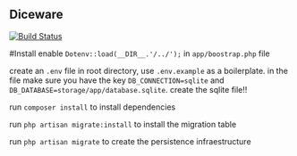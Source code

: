 ## Diceware

[![Build Status](https://travis-ci.org/tecnom1k3/diceware.svg)](https://travis-ci.org/tecnom1k3/diceware)

#Install
enable `Dotenv::load(__DIR__.'/../');` in `app/boostrap.php` file

create an `.env` file in root directory, use `.env.example` as a boilerplate.  in the file make sure you have the key `DB_CONNECTION=sqlite` and `DB_DATABASE=storage/app/database.sqlite`.  create the sqlite file!!

run `composer install` to install dependencies

run `php artisan migrate:install` to install the migration table

run `php artisan migrate` to create the persistence infraestructure
